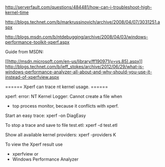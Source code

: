 http://serverfault.com/questions/484481/how-can-i-troubleshoot-high-kernel-time

http://blogs.technet.com/b/markrussinovich/archive/2008/04/07/3031251.aspx

http://blogs.msdn.com/b/ntdebugging/archive/2008/04/03/windows-performance-toolkit-xperf.aspx

Guide from MSDN:

[[http://msdn.microsoft.com/en-us/library/ff190971(v=vs.85).aspx]]
http://blogs.technet.com/b/jeff_stokes/archive/2012/06/29/what-is-windows-performance-analyzer-all-about-and-why-should-you-use-it-instead-of-xperfview.aspx


====== Xperf can trace nt kernel usage. ======


xperf: error: NT Kernel Logger: Cannot create a file when
  * top process monitor, because it conflicts with xperf.


Start an easy trace:
  xperf -on DiagEasy

To stop a trace and save to file test.etl:
  xperf -d test.etl

Show all available kernel providers:
  xperf -providers K
  
To view the Xperf result use 
  * xperfview or 
  * Windows Performance Analyzer 
